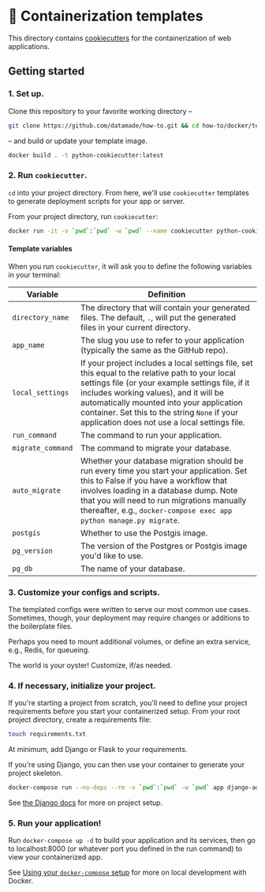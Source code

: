 # 🍪 Containerization templates

This directory contains [cookiecutters](https://github.com/audreyr/cookiecutter)
for the containerization of web applications.

## Getting started

### 1. Set up.

Clone this repository to your favorite working directory –

```bash
git clone https://github.com/datamade/how-to.git && cd how-to/docker/templates
```

– and build or update your template image.

```bash
docker build . -t python-cookiecutter:latest
```

### 2. Run `cookiecutter`.

`cd` into your project directory. From here, we'll use `cookiecutter` templates
to generate deployment scripts for your app or server.

From your project directory, run `cookiecutter`:

```bash
docker run -it -v `pwd`:`pwd` -w `pwd` --name cookiecutter python-cookiecutter:latest
```

#### Template variables

When you run `cookiecutter`, it will ask you to define the following variables
in your terminal:

| Variable | Definition |
| - | - |
| `directory_name` | The directory that will contain your generated files. The default, `.`, will put the generated files in your current directory. |
| `app_name` | The slug you use to refer to your application (typically the same as the GitHub repo). |
| `local_settings` | If your project includes a local settings file, set this equal to the relative path to your local settings file (or your example settings file, if it includes working values), and it will be automatically mounted into your application container. Set this to the string `None` if your application does not use a local settings file. |
| `run_command` | The command to run your application. |
| `migrate_command` | The command to migrate your database. |
| `auto_migrate` | Whether your database migration should be run every time you start your application. Set this to False if you have a workflow that involves loading in a database dump. Note that you will need to run migrations manually thereafter, e.g., `docker-compose exec app python manage.py migrate`. |
| `postgis` | Whether to use the Postgis image. |
| `pg_version` | The version of the Postgres or Postgis image you'd like to use. |
| `pg_db` | The name of your database. |


### 3. Customize your configs and scripts.

The templated configs were written to serve our most common use cases.
Sometimes, though, your deployment may require changes or additions to the
boilerplate files.

Perhaps you need to mount additional volumes, or define an extra service, e.g.,
Redis, for queueing.

The world is your oyster! Customize, if/as needed.

### 4. If necessary, initialize your project.

If you're starting a project from scratch, you'll need to define your project
requirements before you start your containerized setup. From your root project
directory, create a requirements file:

```bash
touch requirements.txt
```

At minimum, add Django or Flask to your requirements.

If you're using Django, you can then use your container to generate your project
skeleton.

```bash
docker-compose run --no-deps --rm -v `pwd`:`pwd` -w `pwd` app django-admin startproject my_project
```

See [the Django docs](https://docs.djangoproject.com/en/2.2/intro/tutorial01/) for more on project setup.


### 5. Run your application!

Run `docker-compose up -d` to build your application and its services, then
go to localhost:8000 (or whatever port you defined in the run command) to view
your containerized app.

See [Using your `docker-compose` setup](../local-development.md#using-your-docker-compose-setup)
for more on local development with Docker.
